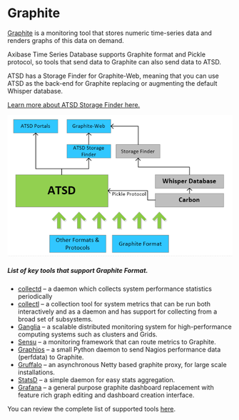 # Graphite

[Graphite](https://graphite.readthedocs.org/en/latest/) is a monitoring tool that stores numeric time-series data and renders graphs of this data on demand.

Axibase Time Series Database supports Graphite format and Pickle protocol, so tools that send data to Graphite can also send data to ATSD.

ATSD has a Storage Finder for Graphite-Web, meaning that you can use ATSD as the back-end for Graphite replacing or augmenting the default Whisper database.

[Learn more about ATSD Storage Finder here.](https://axibase.com/products/axibase-time-series-database/writing-data/graphite/storage-finder/)

![](resources/atsd_protocols_finders3.png)

##### List of key tools that support Graphite Format.


- [collectd](http://collectd.org/) – a daemon which collects system performance statistics periodically
- [collectl](http://collectl.sourceforge.net/) – a collection tool for system metrics that can be run both interactively and as a daemon and has support for collecting from a broad set of subsystems.
- [Ganglia](http://ganglia.info/) – a scalable distributed monitoring system for high-performance computing systems such as clusters and Grids.
- [Sensu](https://sensuapp.org/) – a monitoring framework that can route metrics to Graphite.
- [Graphios](https://github.com/shawn-sterling/graphios) – a small Python daemon to send Nagios performance data (perfdata) to Graphite.
- [Gruffalo](https://github.com/outbrain/gruffalo) – an asynchronous Netty based graphite proxy, for large scale installations.
- [StatsD](/products/axibase-time-series-database/writing-data/statsd/) – a simple daemon for easy stats aggregation.
- [Grafana](http://grafana.org/) – a general purpose graphite dashboard replacement with feature rich graph editing and dashboard creation interface.


You can review the complete list of supported tools [here](resources/tools.html).

